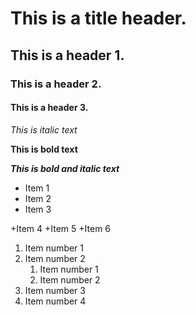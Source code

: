 # This is a title header.

## This is a header 1.

### This is a header 2.

#### This is a header 3.

*This is italic text*

**This is bold text**

***This is bold and italic text***

- Item 1
- Item 2
- Item 3
 
 +Item 4
    +Item 5
    +Item 6

1. Item number 1
2. Item number 2
    1. Item number 1
    2. Item number 2
3. Item number 3
4. Item number 4





